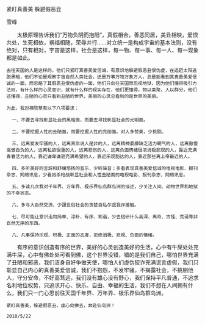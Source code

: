 紧盯真善美 躲避假恶丑

雪峰


　　太极原理告诉我们“万物负阴而抱阳”，真假相合，善恶同居，美丑相映，爱恨共处，生死相依，祸福相随，荣辱并行……对立统一是构成宇宙的基本法则，没有绝对，只有相对，宇宙是这样，社会是这样，每一物、每一事、每一人、每一现象都是如此。

    去往天国的人是这样的，他们只紧盯真善美爱信诚，有意识地躲避假恶丑恨伪虚，在追赶太阳逃脱黑暗，他们不论是观察宇宙自然人类社会，还是万事万物万象万人，总是能看到其真善美爱信诚的一面，而忽略了其假恶丑恨伪虚的一面，他们只向往天国而忽视地狱，因为他们懂得吸引力法则，有什么样的心灵意识，就有什么样的现实存在，他们更懂得，物以类聚，人以群分，他们还懂得，丑陋的心灵只看到丑陋的世界，美丽的心灵总看到的是世界的美丽。

    为此，我对禅院草有以下八项要求：

      一、不要去寻找彰显社会的黑暗面，而要去寻找彰显社会的光明面。

      二、不要挖掘人性的丑陋面，而要挖掘人性的亮丽面。对人多赞美，少挑剔。

      三、远离爱发牢骚的人，远离背后说人是非的人，远离精神萎靡缺乏活力朝气的人，远离傲慢高傲自负的人，远离私欲很重的人，远离悲伤的人，远离负面情绪很浓消极悲观的人，靠近充满青春活力的人，靠近谦卑谦逊充满希望的人，靠近乐观豁达的人，靠近那些离上帝最近的人。

      四、多听美好的言辞和舒缓悠扬的音乐，少听噪音；多看表现真善美爱信诚的电视电影、报刊杂志、网络讯息，少看凶杀枪战彰显社会和人性丑陋面的电视电影、报刊杂志、网络讯息。

      五、多读几次我对千年界、万年界、极乐界仙岛群岛洲的描述，少关注人间、动物世界和地狱的不幸状态。

      六、多与大自然交流，少跟世俗社会的贪婪自私尔虞我诈接触。

      七、尽可能让意识走向简单、淳朴、有序、和谐，少去钻研什么高深、离奇、古怪、荒诞等非自然无序的东西。

      八、凡事保持乐观、积极、正面的态度，拒绝消极、悲观、负面的情绪。

　　有序的意识创造有序的世界，美好的心灵创造美好的生活，心中有牛屎处处充满牛屎，心中有佛处处可看到佛，这个世界没错，错的是我们自己，哪怕世界充满了丑陋和邪恶，我们洁身自好争做天使，哪怕人们虚伪狡诈充满谎言虚假，我们只彰显自己内心的真善美爱信诚，我们不抱怨，不发牢骚，不揭露社会，不挑剔他人，守分安命，不好高骛远，我们没有雄心没有野心，我们保持平凡普通，不追求名利地位权势，只追求开心、快乐、自由、幸福的生活，我们不想在人间拥有什么，我们只一门心思前往天国千年界、万年界、极乐界仙岛群岛洲。

    紧盯真善美，躲避假恶丑，虔心向佛去，奔赴仙岛洲！　

    2010/5/22



